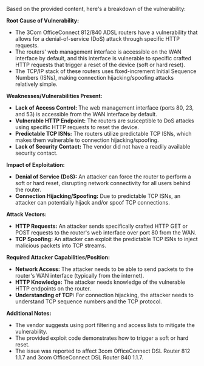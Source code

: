 Based on the provided content, here's a breakdown of the vulnerability:

**Root Cause of Vulnerability:**

*   The 3Com OfficeConnect 812/840 ADSL routers have a vulnerability that allows for a denial-of-service (DoS) attack through specific HTTP requests.
*   The routers' web management interface is accessible on the WAN interface by default, and this interface is vulnerable to specific crafted HTTP requests that trigger a reset of the device (soft or hard reset).
*   The TCP/IP stack of these routers uses fixed-increment Initial Sequence Numbers (ISNs), making connection hijacking/spoofing attacks relatively simple.

**Weaknesses/Vulnerabilities Present:**

*   **Lack of Access Control:** The web management interface (ports 80, 23, and 53) is accessible from the WAN interface by default.
*   **Vulnerable HTTP Endpoint:** The routers are susceptible to DoS attacks using specific HTTP requests to reset the device.
*   **Predictable TCP ISNs:** The routers utilize predictable TCP ISNs, which makes them vulnerable to connection hijacking/spoofing.
*   **Lack of Security Contact:** The vendor did not have a readily available security contact.

**Impact of Exploitation:**

*   **Denial of Service (DoS):** An attacker can force the router to perform a soft or hard reset, disrupting network connectivity for all users behind the router.
*   **Connection Hijacking/Spoofing:** Due to predictable TCP ISNs, an attacker can potentially hijack and/or spoof TCP connections.

**Attack Vectors:**

*   **HTTP Requests:** An attacker sends specifically crafted HTTP GET or POST requests to the router's web interface over port 80 from the WAN.
*   **TCP Spoofing:** An attacker can exploit the predictable TCP ISNs to inject malicious packets into TCP streams.

**Required Attacker Capabilities/Position:**

*   **Network Access:** The attacker needs to be able to send packets to the router's WAN interface (typically from the internet).
*   **HTTP Knowledge:** The attacker needs knowledge of the vulnerable HTTP endpoints on the router.
*   **Understanding of TCP:** For connection hijacking, the attacker needs to understand TCP sequence numbers and the TCP protocol.

**Additional Notes:**

*   The vendor suggests using port filtering and access lists to mitigate the vulnerability.
*   The provided exploit code demonstrates how to trigger a soft or hard reset.
*   The issue was reported to affect 3com OfficeConnect DSL Router 812 1.1.7 and 3com OfficeConnect DSL Router 840 1.1.7.